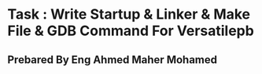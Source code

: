 # Task : Write Startup & Linker & Make File & GDB Command For Versatilepb
## Prebared By Eng Ahmed Maher Mohamed 